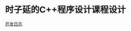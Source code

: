 # 时子延的C++程序设计课程设计

[开发日志]([[./2.开发日志/c++课程设计.html](https://github.com/AWSzyAI/ATimer/blob/main/2.%E5%BC%80%E5%8F%91%E6%97%A5%E5%BF%97/c++%E8%AF%BE%E7%A8%8B%E8%AE%BE%E8%AE%A1.html)https://github.com/AWSzyAI/ATimer/blob/main/2.%E5%BC%80%E5%8F%91%E6%97%A5%E5%BF%97/c++%E8%AF%BE%E7%A8%8B%E8%AE%BE%E8%AE%A1.html](https://awszyai.github.io/projects/C++%E8%AF%BE%E7%A8%8B%E8%AE%BE%E8%AE%A1/c++%E8%AF%BE%E7%A8%8B%E8%AE%BE%E8%AE%A1.html)https://awszyai.github.io/projects/C++%E8%AF%BE%E7%A8%8B%E8%AE%BE%E8%AE%A1/c++%E8%AF%BE%E7%A8%8B%E8%AE%BE%E8%AE%A1.html)
